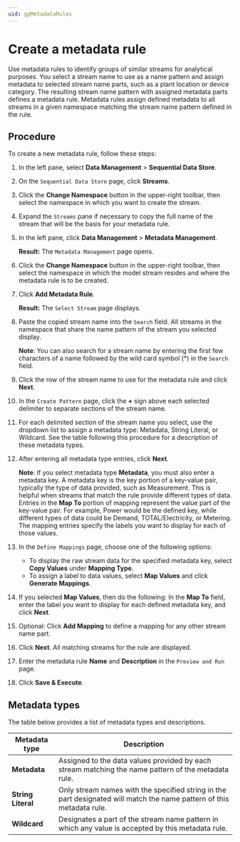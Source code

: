 ```yaml
---
uid: gpMetadataRules
---
```


# Create a metadata rule

Use metadata rules to identify groups of similar streams for analytical purposes. You select a stream name to use as a name pattern and assign metadata to selected stream name parts, such as a plant location or device category. The resulting stream name pattern with assigned metadata parts defines a metadata rule. Metadata rules assign defined metadata to all streams in a given namespace matching the stream name pattern defined in the rule.  

## Procedure

To create a new metadata rule, follow these steps:

1. In the left pane, select **Data Management** > **Sequential Data Store**.

1. On the `Sequential Data Store` page, click **Streams**.
 
1. Click the **Change Namespace** button in the upper-right toolbar, then select the namespace in which you want to create the stream.

1. Expand the `Streams` pane if necessary to copy the full name of the stream that will be the basis for your metadata rule.

1. In the left pane, click **Data Management** > **Metadata Management**.
 
   **Result:** The `Metadata Management` page opens.
 
1. Click the **Change Namespace** button in the upper-right toolbar, then select the namespace in which the model stream resides and where the metadata rule is to be created.

1. Click **Add Metadata Rule**.
 
   **Result:** The `Select Stream` page displays.
 
1. Paste the copied stream name into the `Search` field. All streams in the namespace that share the name pattern of the stream you selected display.

    **Note**: You can also search for a stream name by entering the first few characters of a name followed by the wild card symbol (*) in the `Search` field.
   
1. Click the row of the stream name to use for the metadata rule and click **Next**.

1. In the `Create Pattern` page, click the **+** sign above each selected delimiter to separate sections of the stream name.

1. For each delimited section of the stream name you select, use the dropdown list to assign a metadata type: Metadata, String Literal, or Wildcard. See the table following this procedure for a description of these metadata types. 

1. After entering all metadata type entries, click **Next**.

    **Note**: If you select metadata type **Metadata**, you must also enter a metadata key. A metadata key is the key portion of a key-value pair, typically the type of data provided, such as Measurement. This is helpful when streams that match the rule provide different types of data. Entries in the **Map To** portion of mapping represent the value part of the key-value pair. For example, Power would be the defined key, while different types of data could be Demand, TOTAL/Electricity, or Metering. The mapping entries specify the labels you want to display for each of those values.
    
1. In the `Define Mappings` page, choose one of the following options:
     - To display the raw stream data for the specified metadata key, select **Copy Values** under **Mapping Type**.
     - To assign a label to data values, select **Map Values** and click **Generate Mappings**.

1. If you selected **Map Values**, then do the following: In the **Map To** field, enter the label you want to display for each defined metadata key, and click **Next**.

1. Optional: Click **Add Mapping** to define a mapping for any other stream name part.

1. Click **Next**. All matching streams for the rule are displayed.

1. Enter the metadata rule **Name** and **Description** in the `Preview and Run` page.

1. Click **Save & Execute**.

## Metadata types
The table below provides a list of metadata types and descriptions.<!--Vicki T. 6/25/21 -Is there anything else we want the user to know about these metadata types? It seemed odd that this table appears at the end of the procedure since metadata types are discussed/selected in steps 11 and 12. I recommend moving the table after the "Create a metadata rule" section. Angela Flores - Will hold off until we finalize guidelines for procedure.-->

| Metadata type                       | Description                                        |
|---------------------------------|------------------------------------------------------------|
| **Metadata**     | Assigned to the data values provided by each stream matching the name pattern of the metadata rule. |
| **String Literal**      | Only stream names with the specified string in the part designated will match the name pattern of this metadata rule. |
| **Wildcard**       | Designates a part of the stream name pattern in which any value is accepted by this metadata rule. |
